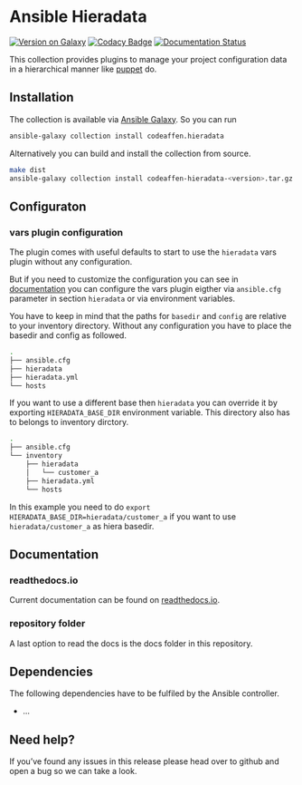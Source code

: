 # Ansible Hieradata

[![Version on Galaxy](https://img.shields.io/badge/dynamic/json?style=flat&label=galaxy&prefix=v&url=https://galaxy.ansible.com/api/v2/collections/codeaffen/hieradata/&query=latest_version.version)](https://galaxy.ansible.com/codeaffen/hieradata)
[![Codacy Badge](https://app.codacy.com/project/badge/Grade/0372c2bb95e845ce96fa5d4cf13ca1ca)](https://www.codacy.com/gh/codeaffen/ansible-hiera-data/dashboard?utm_source=github.com&amp;utm_medium=referral&amp;utm_content=codeaffen/ansible-hiera-data&amp;utm_campaign=Badge_Grade)
[![Documentation Status](https://readthedocs.org/projects/ansible-hiera-data/badge/?version=develop)](https://ansible-hiera-data.readthedocs.io/en/develop/?badge=develop)

This collection provides plugins to manage your project configuration data in a hierarchical manner like [puppet](https://puppet.com/docs/puppet/6.17/hiera_quick.html) do.

## Installation

The collection is available via [Ansible Galaxy](https://galaxy.ansible.com/codeaffen/hieradata). So you can run

```bash
ansible-galaxy collection install codeaffen.hieradata
```

Alternatively you can build and install the collection from source.

```bash
make dist
ansible-galaxy collection install codeaffen-hieradata-<version>.tar.gz
```

## Configuraton

### vars plugin configuration

The plugin comes with useful defaults to start to use the `hieradata` vars plugin without any configuration.

But if you need to customize the configuration you can see in
[documentation](https://ansible-hiera-data.readthedocs.io/en/latest/plugins/hieradata_vars.html#ansible-collections-codeaffen-hieradata-hieradata-vars)
you can configure the vars plugin eigther via `ansible.cfg` parameter in section `hieradata` or via environment variables.

You have to keep in mind that the paths for `basedir` and `config` are relative to your inventory directory. Without any configuration you have to place
the basedir and config as followed.

```bash
.
├── ansible.cfg
├── hieradata
├── hieradata.yml
└── hosts
```

If you want to use a different base then `hieradata` you can override it by exporting `HIERADATA_BASE_DIR` environment variable. This directory also has to belongs to inventory dirctory.

```bash
.
├── ansible.cfg
└── inventory
    ├── hieradata
    │   └── customer_a
    ├── hieradata.yml
    └── hosts
```

In this example you need to do `export HIERADATA_BASE_DIR=hieradata/customer_a` if you want to use `hieradata/customer_a` as hiera basedir.

## Documentation

### readthedocs.io

Current documentation can be found on [readthedocs.io](https://ansible-hiera-data.readthedocs.io/en/devel).

### repository folder

A last option to read the docs is the docs folder in this repository.

## Dependencies

The following dependencies have to be fulfiled by the Ansible controller.

* ...

## Need help?

If you’ve found any issues in this release please head over to github and open a bug so we can take a look.
